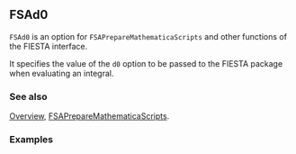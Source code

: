```mathematica
 
```

## FSAd0

`FSAd0` is an option for `FSAPrepareMathematicaScripts` and other functions of the FIESTA interface.

It specifies the value of the `d0` option to be passed to the FIESTA package when evaluating an integral.

### See also

[Overview](Extra/FeynHelpers.md), [FSAPrepareMathematicaScripts](FSAPrepareMathematicaScripts.md).

### Examples
